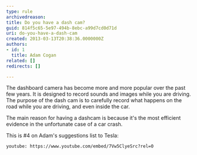 ```yaml
---
type: rule
archivedreason: 
title: Do you have a dash cam?
guid: 814f5c65-5e97-494b-8ebc-a99d7cd0d71d
uri: do-you-have-a-dash-cam
created: 2013-03-13T20:38:36.0000000Z
authors:
- id: 1
  title: Adam Cogan
related: []
redirects: []

---
```


The dashboard camera has become more and more popular over the past few years. It is designed to record sounds and images while you are driving. The purpose of the dash cam is to carefully record what happens on the road while you are driving, and even inside the car.

<!--endintro-->

The main reason for having a dashcam is because it's the most efficient evidence in the unfortunate case of a car crash.

This is #4 on Adam's suggestions list to Tesla:


`youtube: https://www.youtube.com/embed/7Vw5ClyeSrc?rel=0`
